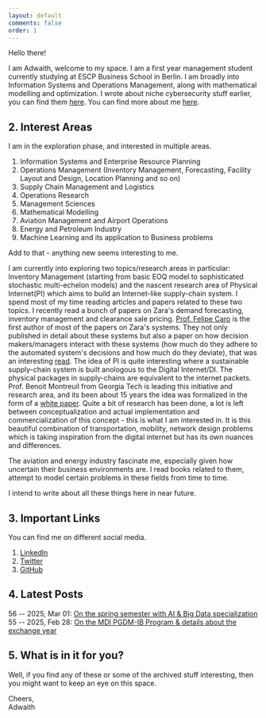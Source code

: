 ```yaml
---
layout: default
comments: false
order: 1
---
```


Hello there!

I am Adwaith, welcome to my space. I am a first year management student currently studying at ESCP Business School in Berlin. I am broadly into Information Systems and Operations Management, along with mathematical modelling and optimization. I wrote about niche cybersecurity stuff earlier, you can find them [here](/archive/). You can find more about me [here](/about-me/).

## 2. Interest Areas

I am in the exploration phase, and interested in multiple areas.

1. Information Systems and Enterprise Resource Planning
2. Operations Management (Inventory Management, Forecasting, Facility Layout and Design, Location Planning and so on)
3. Supply Chain Management and Logistics
4. Operations Research
5. Management Sciences
6. Mathematical Modelling
7. Aviation Management and Airport Operations
8. Energy and Petroleum Industry
9. Machine Learning and its application to Business problems

Add to that - anything new seems interesting to me.

I am currently into exploring two topics/research areas in particular: Inventory Management (starting from basic EOQ model to sophisticated stochastic multi-echelon models) and the nascent research area of Physical Internet(PI) which aims to build an Internet-like supply-chain system. I spend most of my time reading articles and papers related to these two topics. I recently read a bunch of papers on Zara's demand forecasting, inventory management and clearance sale pricing. [Prof. Felipe Caro](https://scholar.google.com/citations?user=0y4F90EAAAAJ&hl=en) is the first author of most of the papers on Zara's systems. They not only published in detail about these systems but also a paper on how decision makers/managers interact with these systems (how much do they adhere to the automated system's decisions and how much do they deviate), that was an interesting [read](https://papers.ssrn.com/sol3/papers.cfm?abstract_id=4262830). The idea of PI is quite interesting where a sustainable supply-chain system is built anologous to the Digital Internet/DI. The physical packages in supply-chains are equivalent to the internet packets. Prof. Benoit Montreuil from Georgia Tech is leading this initiative and research area, and its been about 15 years the idea was formalized in the form of a [white paper](https://numerique.banq.qc.ca/patrimoine/details/52327/2494032). Quite a bit of research has been done, a lot is left between conceptualization and actual implementation and commercialization of this concept - this is what I am interested in. It is this beautiful combination of transportation, mobility, network design problems which is taking inspiration from the digital internet but has its own nuances and differences.

The aviation and energy industry fascinate me, especially given how uncertain their business environments are. I read books related to them, attempt to model certain problems in these fields from time to time.

I intend to write about all these things here in near future.

## 3. Important Links

You can find me on different social media.

1. [LinkedIn](https://linkedin.com/in/adwaithgautham/)
2. [Twitter](https://twitter.com/adwaithgautham/)
3. [GitHub](https://github.com/adwait1-g)

## 4. Latest Posts

56 -- 2025, Mar 01: [On the spring semester with AI & Big Data specialization](/mdi/2025/03/01/ai-and-big-data-for-biz-innovation.html)
<br/>
55 -- 2025, Feb 28: [On the MDI PGDM-IB Program & details about the exchange year](/mdi/2025/02/28/on-the-mdi-pgdm-ib-program.html)       

## 5. What is in it for you?

Well, if you find any of these or some of the archived stuff interesting, then you might want to keep an eye on this space.

Cheers,   
Adwaith
